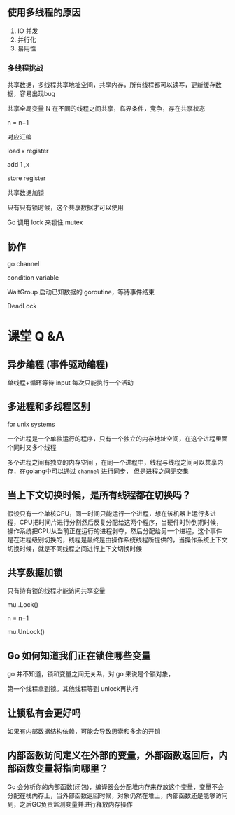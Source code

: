 ## 使用多线程的原因

1. IO 并发
2. 并行化
3. 易用性

### 多线程挑战

共享数据，多线程共享地址空间，共享内存，所有线程都可以读写，更新缓存数据，容易出现bug

共享全局变量 N  在不同的线程之间共享，临界条件，竞争，存在共享状态

n = n+1

对应汇编

load x register

add 1 ,x

store register 

共享数据加锁

只有只有锁时候，这个共享数据才可以使用

Go 调用 lock 来锁住 mutex

## 协作

go channel

condition variable

WaitGroup 启动已知数据的 goroutine，等待事件结束

DeadLock











#  课堂 Q &A

## 异步编程 (事件驱动编程)

单线程+循环等待 input 每次只能执行一个活动

## 多进程和多线程区别

for unix systems

一个进程是一个单独运行的程序，只有一个独立的内存地址空间，在这个进程里面个同时又多个线程

多个进程之间有独立的内存空间 ，在同一个进程中，线程与线程之间可以共享内存，在golang中可以通过 `channel` 进行同步， 但是进程之间无交集

## 当上下文切换时候，是所有线程都在切换吗？

假设只有一个单核CPU，同一时间只能运行一个进程，想在该机器上运行多进程，CPU把时间片进行分割然后反复分配给这两个程序，当硬件时钟到期时候，操作系统把CPU从当前正在运行的进程剥夺，然后分配给另一个进程，这个事件是在进程级别切换的，线程是最终是由操作系统线程所提供的，当操作系统上下文切换时候，就是不同线程之间进行上下文切换时候

## 共享数据加锁

只有持有锁的线程才能访问共享变量

mu..Lock()

n = n+1

mu.UnLock()

## Go 如何知道我们正在锁住哪些变量

go 并不知道，锁和变量之间无关系，对 go 来说是个锁对象，

第一个线程拿到锁。其他线程等到 unlock再执行

## 让锁私有会更好吗

如果有内部数据结构依赖，可能会导致思索和多余的开销

## 内部函数访问定义在外部的变量，外部函数返回后，内部函数变量将指向哪里？

Go 会分析你的内部函数(闭包)，编译器会分配堆内存来存放这个变量，变量不会分配在栈内存上，当外部函数返回时候，对象仍然在堆上，内部函数还是能够访问到，之后GC负责监测变量并进行释放内存操作